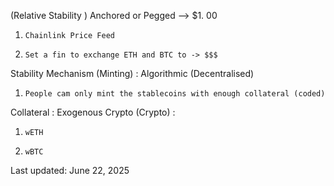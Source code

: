 (Relative Stability ) Anchored or Pegged --> $1.     00
 1.     Chainlink Price Feed
 2.     Set a fin to exchange ETH and BTC to -> $$$

Stability Mechanism (Minting) : Algorithmic (Decentralised)
 1.     People cam only mint the stablecoins with enough collateral (coded)
Collateral : Exogenous Crypto (Crypto) :
 1.     wETH
 2.     wBTC







Last updated: June 22, 2025







